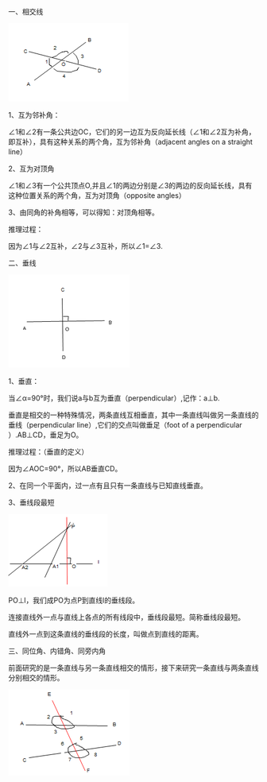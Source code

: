 一、相交线

![](/assets/import0001.png)

1、互为邻补角：

∠1和∠2有一条公共边OC，它们的另一边互为反向延长线（∠1和∠2互为补角，即互补），具有这种关系的两个角，互为邻补角（adjacent angles on a straight line）

2、互为对顶角

∠1和∠3有一个公共顶点O,并且∠1的两边分别是∠3的两边的反向延长线，具有这种位置关系的两个角，互为对顶角（opposite angles）

3、由同角的补角相等，可以得知：对顶角相等。

推理过程：

因为∠1与∠2互补，∠2与∠3互补，所以∠1=∠3.

二、垂线

![](/assets/import000002.png)

1、垂直：

当∠α=90°时，我们说a与b互为垂直（perpendicular）,记作：a⊥b.

垂直是相交的一种特殊情况，两条直线互相垂直，其中一条直线叫做另一条直线的垂线（perpendicular line）,它们的交点叫做垂足（foot of a perpendicular ）.AB⊥CD，垂足为O。

推理过程：（垂直的定义）

因为∠AOC=90°，所以AB垂直CD。

2、在同一个平面内，过一点有且只有一条直线与已知直线垂直。

3、垂线段最短

![](/assets/import000003.png)

PO⊥l，我们成PO为点P到直线l的垂线段。

连接直线外一点与直线上各点的所有线段中，垂线段最短。简称垂线段最短。

直线外一点到这条直线的垂线段的长度，叫做点到直线的距离。

三、同位角、内错角、同旁内角

前面研究的是一条直线与另一条直线相交的情形，接下来研究一条直线与两条直线分别相交的情形。

![](/assets/import00004.png)

